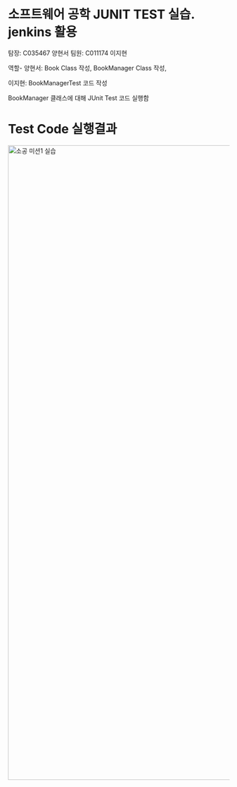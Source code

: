 # 소프트웨어 공학 JUNIT TEST 실습. jenkins 활용
탐장: C035467 양현서
팀원: C011174 이지현

역할- 양현서: Book Class 작성, BookManager Class 작성,  

이지현: BookManagerTest 코드 작성

BookManager 클래스에 대해 JUnit Test 코드 실행함

# Test Code 실행결과

<img width="1440" alt="소공 미션1 실습" src="https://github.com/hy-seo0608/SW_Practice/assets/164537644/a5747605-3da7-4c59-ab2d-fa41e8df924c">
